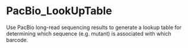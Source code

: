 # PacBio_LookUpTable
Use PacBio long-read sequencing results to generate a lookup table for determining which sequence (e.g. mutant) is associated with which barcode.
